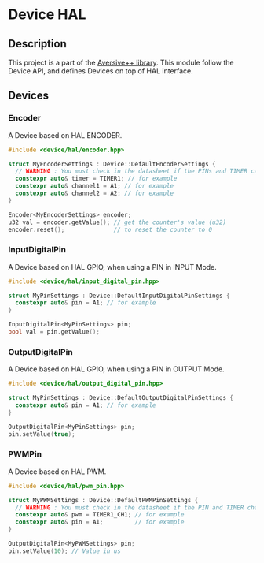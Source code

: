 # Device HAL

## Description

This project is a part of the [Aversive++ library](https://github.com/AversivePlusPlus/AversivePlusPlus).
This module follow the Device API, and defines Devices on top of HAL interface.

## Devices

### Encoder

A Device based on HAL ENCODER.

```c++
#include <device/hal/encoder.hpp>

struct MyEncoderSettings : Device::DefaultEncoderSettings {
  // WARNING : You must check in the datasheet if the PINs and TIMER can be used together as ENCODER
  constexpr auto& timer = TIMER1; // for example
  constexpr auto& channel1 = A1; // for example
  constexpr auto& channel2 = A2; // for example
}

Encoder<MyEncoderSettings> encoder;
u32 val = encoder.getValue(); // get the counter's value (u32)
encoder.reset();              // to reset the counter to 0
```

### InputDigitalPin

A Device based on HAL GPIO, when using a PIN in INPUT Mode.

```c++
#include <device/hal/input_digital_pin.hpp>

struct MyPinSettings : Device::DefaultInputDigitalPinSettings {
  constexpr auto& pin = A1; // for example
}

InputDigitalPin<MyPinSettings> pin;
bool val = pin.getValue();
```

### OutputDigitalPin

A Device based on HAL GPIO, when using a PIN in OUTPUT Mode.

```c++
#include <device/hal/output_digital_pin.hpp>

struct MyPinSettings : Device::DefaultOutputDigitalPinSettings {
  constexpr auto& pin = A1; // for example
}

OutputDigitalPin<MyPinSettings> pin;
pin.setValue(true);
```

### PWMPin

A Device based on HAL PWM.

```c++
#include <device/hal/pwm_pin.hpp>

struct MyPWMSettings : Device::DefaultPWMPinSettings {
  // WARNING : You must check in the datasheet if the PIN and TIMER channel can be used together as PWM
  constexpr auto& pwm = TIMER1_CH1; // for example
  constexpr auto& pin = A1;         // for example
}

OutputDigitalPin<MyPWMSettings> pin;
pin.setValue(10); // Value in us
```
